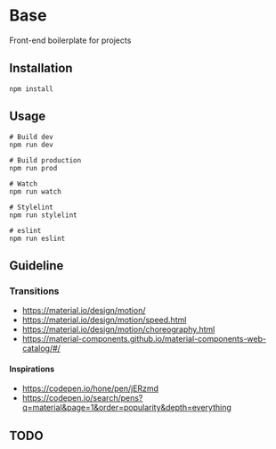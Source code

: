 # Base

Front-end boilerplate for projects



## Installation

```
npm install 
```



## Usage

```
# Build dev 
npm run dev

# Build production 
npm run prod

# Watch
npm run watch

# Stylelint 
npm run stylelint

# eslint 
npm run eslint
```

## Guideline 

### Transitions

- https://material.io/design/motion/
- https://material.io/design/motion/speed.html
- https://material.io/design/motion/choreography.html
- https://material-components.github.io/material-components-web-catalog/#/

#### Inspirations

- https://codepen.io/hone/pen/jERzmd
- https://codepen.io/search/pens?q=material&page=1&order=popularity&depth=everything

## TODO 



